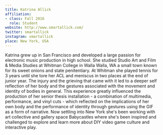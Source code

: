 ```yaml
---
title: Katrina Allick
affiliation:
- class: Fall 2016
  role: Student
website: http://www.smartallick.com/ 
twitter: smartallick
instagram: smartallick
place: New York, USA
---
```

Katrina grew up in San Francisco and developed a large passion for electronic music production in high school. She studied Studio Art and Film & Media Studies at Whitman College in Walla Walla, WA a small town known for its sweet onions and state penitentiary. At Whitman she played tennis for 3 years until she tore her ACL and meniscus in two places at the end of junior year. The injury and the grieving that came with it led to a deeper self reflection of her body and the gestures associated with the movement and identity of bodies in general. This experience greatly influenced the production of her senior thesis installation - a combination of multimedia, performance, and vinyl cuts - which reflected on the implications of her own body and the performance of identity through gestures using the GIF as a form of narrative. Now settling into New York she's been working with art collective and gallery space Babycastles where she's been inspired and challenged to explore and learn more about DIY video game culture and interactive play.